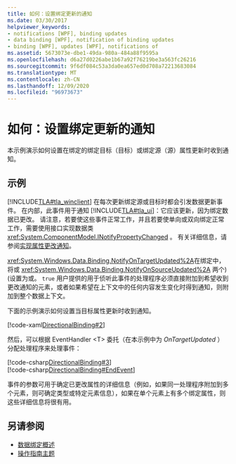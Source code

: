 ```yaml
---
title: 如何：设置绑定更新的通知
ms.date: 03/30/2017
helpviewer_keywords:
- notifications [WPF], binding updates
- data binding [WPF], notification of binding updates
- binding [WPF], updates [WPF], notifications of
ms.assetid: 5673073e-dbe1-49da-980a-484a88f9595a
ms.openlocfilehash: d6a27d0226abe1b67a92f76219be3a563fc26216
ms.sourcegitcommit: 9f6df084c53a3da0ea657ed0d708a72213683084
ms.translationtype: MT
ms.contentlocale: zh-CN
ms.lasthandoff: 12/09/2020
ms.locfileid: "96973673"
---
```

# <a name="how-to-set-up-notification-of-binding-updates"></a>如何：设置绑定更新的通知
本示例演示如何设置在绑定的绑定目标（目标）或绑定源（源）属性更新时收到通知。  
  
## <a name="example"></a>示例  
 [!INCLUDE[TLA#tla_winclient](../../../includes/tlasharptla-winclient-md.md)] 在每次更新绑定源或目标时都会引发数据更新事件。 在内部，此事件用于通知 [!INCLUDE[TLA#tla_ui](../../../includes/tlasharptla-ui-md.md)]：它应该更新，因为绑定数据已更改。 请注意，若要使这些事件正常工作，并且若要使单向或双向绑定正常工作，需要使用接口实现数据类 <xref:System.ComponentModel.INotifyPropertyChanged> 。 有关详细信息，请参阅[实现属性更改通知](how-to-implement-property-change-notification.md)。  
  
 <xref:System.Windows.Data.Binding.NotifyOnTargetUpdated%2A>在绑定中，将或 <xref:System.Windows.Data.Binding.NotifyOnSourceUpdated%2A> 两个)  (设置为或。 `true` 用户提供的用于侦听此事件的处理程序必须直接附加到希望收到更改通知的元素，或者如果希望在上下文中的任何内容发生变化时得到通知，则附加到整个数据上下文。  
  
 下面的示例演示如何设置当目标属性更新时收到通知。  
  
 [!code-xaml[DirectionalBinding#2](~/samples/snippets/csharp/VS_Snippets_Wpf/DirectionalBinding/CSharp/Page1.xaml#2)]  
  
 然后，可以根据 EventHandler \<T> 委托（在本示例中为 *OnTargetUpdated* ）分配处理程序来处理事件：  
  
 [!code-csharp[DirectionalBinding#3](~/samples/snippets/csharp/VS_Snippets_Wpf/DirectionalBinding/CSharp/Page1.xaml.cs#3)]  
[!code-csharp[DirectionalBinding#EndEvent](~/samples/snippets/csharp/VS_Snippets_Wpf/DirectionalBinding/CSharp/Page1.xaml.cs#endevent)]  
  
 事件的参数可用于确定已更改属性的详细信息（例如，如果同一处理程序附加到多个元素，则可确定类型或特定元素信息），如果在单个元素上有多个绑定属性，则这些详细信息将很有用。  
  
## <a name="see-also"></a>另请参阅

- [数据绑定概述](/dotnet/desktop-wpf/data/data-binding-overview)
- [操作指南主题](data-binding-how-to-topics.md)
